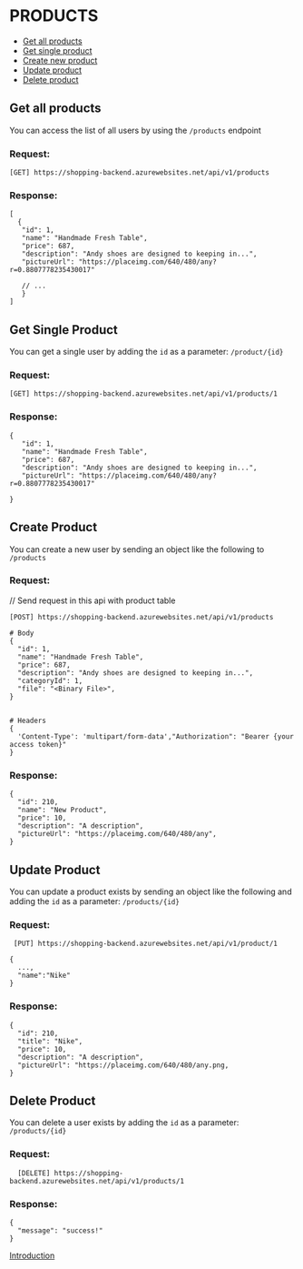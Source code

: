 # PRODUCTS

- [Get all products](#getAllProducts)
- [Get single product](#getSingleProduct)
- [Create new product](#createProduct)
- [Update product](#updateProduct)
- [Delete product](#deleteProduct)

<a id="getAllProducts"></a>

## Get all products​

You can access the list of all users by using the `/products` endpoint

### Request:

    [GET] https://shopping-backend.azurewebsites.net/api/v1/products

### Response:

    [
      {
       "id": 1,
       "name": "Handmade Fresh Table",
       "price": 687,
       "description": "Andy shoes are designed to keeping in...",
       "pictureUrl": "https://placeimg.com/640/480/any?r=0.8807778235430017"

       // ...
       }
    ]

<a id="getSingleProduct"></a>

## Get Single Product

You can get a single user by adding the `id` as a parameter: `/product/{id}`

### Request:

    ​[GET] https://shopping-backend.azurewebsites.net/api/v1/products/1

### Response:

    {
       "id": 1,
       "name": "Handmade Fresh Table",
       "price": 687,
       "description": "Andy shoes are designed to keeping in...",
       "pictureUrl": "https://placeimg.com/640/480/any?r=0.8807778235430017"

    }

<a id="createProduct"></a>

## Create Product

You can create a new user by sending an object like the following to `/products`

### Request:

​// Send request in this api with product table

    [POST] https://shopping-backend.azurewebsites.net/api/v1/products

    # Body
    {
      "id": 1,
      "name": "Handmade Fresh Table",
      "price": 687,
      "description": "Andy shoes are designed to keeping in...",
      "categoryId": 1,
      "file": "<Binary File>",
    }


    # Headers
    {
      'Content-Type': 'multipart/form-data',"Authorization": "Bearer {your access token}"
    }

### Response:

    {
      "id": 210,
      "name": "New Product",
      "price": 10,
      "description": "A description",
      "pictureUrl": "https://placeimg.com/640/480/any",
    }

<a id="updateProduct"></a>

## Update Product

You can update a product exists by sending an object like the following and adding the `id` as a parameter: `/products/{id}`

### Request:

    ​ [PUT] https://shopping-backend.azurewebsites.net/api/v1/product/1

    {
      ...,
      "name":"Nike"
    }

### Response:

    {
      "id": 210,
      "title": "Nike",
      "price": 10,
      "description": "A description",
      "pictureUrl": "https://placeimg.com/640/480/any.png,
    }

<a id="deleteProduct"></a>

## Delete Product

You can delete a user exists by adding the `id` as a parameter: `/products/{id}`

### Request:

    ​  [DELETE] https://shopping-backend.azurewebsites.net/api/v1/products/1

### Response:

    {
      "message": "success!"
    }

[Introduction](../APIEndpoint.md)
